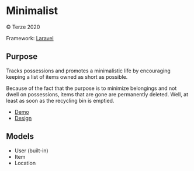 # Minimalist

&copy; Terze 2020

Framework: [Laravel](https://github.com/laravel)

## Purpose
Tracks possessions and promotes a minimalistic life by encouraging keeping a list of items owned as short as possible.

Because of the fact that the purpose is to minimize belongings and not dwell on possessions, items that are gone are permanently deleted. Well, at least as soon as the recycling bin is emptied.

- [Demo](https://minimalist.terze.org)
- [Design](https://www.figma.com/file/ugGGbflFbJjvkXQ8I4pqC8/Minimalist?node-id=0%3A1)


## Models
- User (built-in)
- Item
- Location

